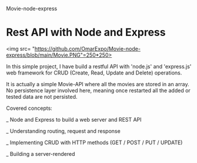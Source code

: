  Movie-node-express

# Rest API with Node and Express

<img src= "https://github.com/OmarExpo/Movie-node-express/blob/main/Movie.PNG"=250*250>

In this simple project, I have build a restful API with 'node.js' and 'express.js' web framework for CRUD (Create, Read, Update and Delete) operations.

It is actually a simple Movie-API where all the movies are stored in an array. No persistence layer involved here, meaning once restarted all the added or tested data are not persisted.


Covered concepts:

_ Node and Express to build a web server and REST API

_ Understanding routing, request and response

_ Implementing CRUD with HTTP methods (GET / POST / PUT / UPDATE)

_ Building a server-rendered

